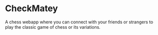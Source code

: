 # CheckMatey
A chess webapp where you can connect with your friends or strangers to play the classic game of chess or its variations.

